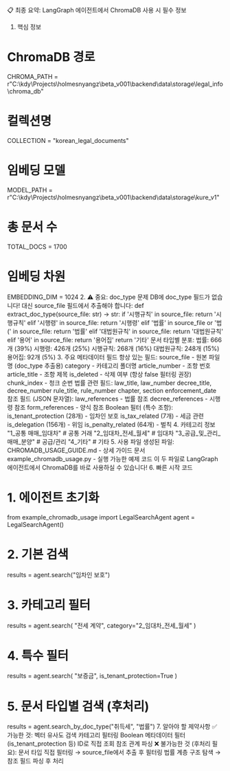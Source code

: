 📋 최종 요약: LangGraph 에이전트에서 ChromaDB 사용 시 필수 정보
1. 핵심 정보
# ChromaDB 경로
CHROMA_PATH = r"C:\kdy\Projects\holmesnyangz\beta_v001\backend\data\storage\legal_info\chroma_db"

# 컬렉션명
COLLECTION = "korean_legal_documents"

# 임베딩 모델
MODEL_PATH = r"C:\kdy\Projects\holmesnyangz\beta_v001\backend\data\storage\kure_v1"

# 총 문서 수
TOTAL_DOCS = 1700

# 임베딩 차원
EMBEDDING_DIM = 1024
2. ⚠️ 중요: doc_type 문제
DB에 doc_type 필드가 없습니다! 대신 source_file 필드에서 추출해야 합니다:
def extract_doc_type(source_file: str) -> str:
    if '시행규칙' in source_file:
        return '시행규칙'
    elif '시행령' in source_file:
        return '시행령'
    elif '법률' in source_file or '법(' in source_file:
        return '법률'
    elif '대법원규칙' in source_file:
        return '대법원규칙'
    elif '용어' in source_file:
        return '용어집'
    return '기타'
문서 타입별 분포:
법률: 666개 (39%)
시행령: 426개 (25%)
시행규칙: 268개 (16%)
대법원규칙: 248개 (15%)
용어집: 92개 (5%)
3. 주요 메타데이터 필드
항상 있는 필드:
source_file - 원본 파일명 (doc_type 추출용)
category - 카테고리 폴더명
article_number - 조항 번호
article_title - 조항 제목
is_deleted - 삭제 여부 (항상 false 필터링 권장)
chunk_index - 청크 순번
법률 관련 필드:
law_title, law_number
decree_title, decree_number
rule_title, rule_number
chapter, section
enforcement_date
참조 필드 (JSON 문자열):
law_references - 법률 참조
decree_references - 시행령 참조
form_references - 양식 참조
Boolean 필터 (특수 조항):
is_tenant_protection (28개) - 임차인 보호
is_tax_related (7개) - 세금 관련
is_delegation (156개) - 위임
is_penalty_related (64개) - 벌칙
4. 카테고리 정보
"1_공통 매매_임대차"          # 공통 거래
"2_임대차_전세_월세"          # 임대차
"3_공급_및_관리_매매_분양"    # 공급/관리
"4_기타"                      # 기타
5. 사용 파일
생성된 파일:
CHROMADB_USAGE_GUIDE.md - 상세 가이드 문서
example_chromadb_usage.py - 실행 가능한 예제 코드
이 두 파일로 LangGraph 에이전트에서 ChromaDB를 바로 사용하실 수 있습니다!
6. 빠른 시작 코드
# 1. 에이전트 초기화
from example_chromadb_usage import LegalSearchAgent
agent = LegalSearchAgent()

# 2. 기본 검색
results = agent.search("임차인 보호")

# 3. 카테고리 필터
results = agent.search(
    "전세 계약",
    category="2_임대차_전세_월세"
)

# 4. 특수 필터
results = agent.search(
    "보증금",
    is_tenant_protection=True
)

# 5. 문서 타입별 검색 (후처리)
results = agent.search_by_doc_type("취득세", "법률")
7. 알아야 할 제약사항
✅ 가능한 것:
벡터 유사도 검색
카테고리 필터링
Boolean 메타데이터 필터 (is_tenant_protection 등)
ID로 직접 조회
참조 관계 파싱
❌ 불가능한 것 (후처리 필요):
문서 타입 직접 필터링 → source_file에서 추출 후 필터링
법률 계층 구조 탐색 → 참조 필드 파싱 후 처리